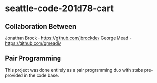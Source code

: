# seattle-code-201d78-cart

## Collaboration Between

Jonathan Brock - https://github.com/jbrockdev
George Mead - https://github.com/gmeadiv

## Pair Programming
 This project was done entirely as a pair programming duo with stubs pre-provided in the code base.
